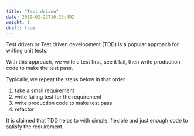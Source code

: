 ```yaml
---
title: "Test driven"
date: 2019-02-22T10:25:49Z
weight: 1
draft: true
---
```


Test driven or Test driven development (TDD) is a popular approach for writing unit tests. 

With this approach, we write a test first, see it fail, then write production code to make the test pass. 

Typically, we repeat the steps below in that order 
1. take a small requirement
2. write failing test for the requirement
3. write production code to make test pass
4. refactor

It is claimed that TDD helps to with simple, flexible and just enough code to satisfy the requirement.